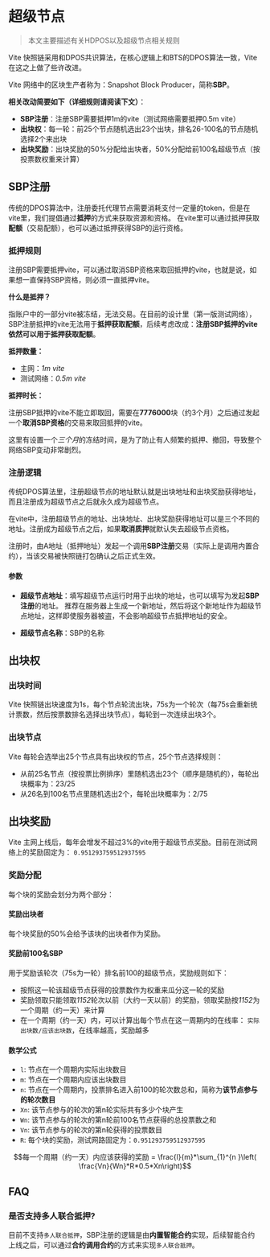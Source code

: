 # 超级节点

> 本文主要描述有关HDPOS以及超级节点相关规则

Vite 快照链采用和DPOS共识算法，在核心逻辑上和BTS的DPOS算法一致，Vite 在这之上做了些许改进。

Vite 网络中的区块生产者称为：Snapshot Block Producer，简称**SBP**。

**相关改动简要如下（详细规则请阅读下文）**：

* **SBP注册**：注册SBP需要抵押1m的vite（测试网络需要抵押0.5m vite）
* **出块权**：每一轮：前25个节点随机选出23个出块，排名26-100名的节点随机选择2个来出块
* **出块奖励**：出块奖励的50%分配给出块者，50%分配给前100名超级节点（按投票数权重来计算）

## SBP注册

传统的DPOS算法中，注册委托代理节点需要消耗支付一定量的token，但是在vite里，我们提倡通过**抵押**的方式来获取资源和资格。
在vite里可以通过抵押获取**配额**（交易配额），也可以通过抵押获得SBP的运行资格。

### 抵押规则

注册SBP需要抵押vite，可以通过取消SBP资格来取回抵押的vite，也就是说，如果想一直保持SBP资格，则必须一直抵押vite。

**什么是抵押？**

指账户中的一部分vite被冻结，无法交易。在目前的设计里（第一版测试网络），SBP注册抵押的vite无法用于**抵押获取配额**，后续考虑改成：**注册SBP抵押的vite依然可以用于抵押获取配额**。

**抵押数量：**

* 主网：*1m vite*
* 测试网络：*0.5m vite*

**抵押时长：**

注册SBP抵押的vite不能立即取回，需要在**7776000**块（约3个月）之后通过发起一个**取消SBP资格**的交易来取回抵押的vite。

这里有设置一个*三个月*的冻结时间，是为了防止有人频繁的抵押、撤回，导致整个网络SBP变动非常剧烈。

### 注册逻辑

传统DPOS算法里，注册超级节点的地址默认就是出块地址和出块奖励获得地址，而且注册成为超级节点之后就永久成为超级节点。

在vite中，注册超级节点的地址、出块地址、出块奖励获得地址可以是三个不同的地址。注册成为超级节点之后，如果**取消质押**就默认失去超级节点资格。

注册时，由A地址（抵押地址）发起一个调用**SBP注册**交易（实际上是调用内置合约），当该交易被快照链打包确认之后正式生效。

#### 参数

* **超级节点地址**：填写超级节点运行时用于出块的地址，也可以填写为发起**SBP注册**的地址。
推荐在服务器上生成一个新地址，然后将这个新地址作为超级节点地址，这样即使服务器被盗，不会影响超级节点抵押地址的安全。

* **超级节点名称**：SBP的名称

## 出块权

### 出块时间

Vite 快照链出块速度为1s，每个节点轮流出块，75s为一个轮次（每75s会重新统计票数，然后按票数排名选择出块节点），每轮到一次连续出块3个。

### 出块节点

Vite 每轮会选举出25个节点具有出块权的节点，25个节点选择规则：

* 从前25名节点（按投票比例排序）里随机选出23个（顺序是随机的），每轮出块概率为：23/25
* 从26名到100名节点里随机选出2个，每轮出块概率为：2/75

## 出块奖励

Vite 主网上线后，每年会增发不超过3%的vite用于超级节点奖励。目前在测试网络上的奖励固定为： `0.951293759512937595`

### 奖励分配

每个块的奖励会划分为两个部分：

#### 奖励出块者

每个块奖励的50%会给予该块的出块者作为奖励。

#### 奖励前100名SBP

用于奖励该轮次（75s为一轮）排名前100的超级节点，奖励规则如下：

* 按照这一轮该超级节点获得的投票数作为权重来瓜分这一轮的奖励
* 奖励领取只能领取*1152*轮次以前（大约一天以前）的奖励，领取奖励按*1152*为一个周期（约一天）来计算
* 在一个周期（约一天）内，可以计算出每个节点在这一周期内的在线率： `实际出块数/应该出块数`，在线率越高，奖励越多

#### 数学公式

* `l`: 节点在一个周期内实际出块数目
* `m`: 节点在一个周期内应该出块数目
* `n`: 节点在一个周期内，投票排名进入前100的轮次数总和，简称为**该节点参与的轮次数目**
* `Xn`: 该节点参与的轮次的第n轮实际共有多少个块产生
* `Wn`: 该节点参与的轮次的第n轮前100名节点获得的总投票数之和
* `Vn`: 该节点参与的轮次的第n轮获得的投票数目
* `R`: 每个块的奖励，测试网路固定为：`0.951293759512937595`

$$每一个周期（约一天）内应该获得的奖励 = \frac{l}{m}*\sum_{1}^{n }\left( \frac{Vn}{Wn}*R*0.5*Xn\right)$$




## FAQ

### 是否支持多人联合抵押?

目前不支持`多人联合抵押`，SBP注册的逻辑是由**内置智能合约**实现，后续智能合约上线之后，可以通过**合约调用合约**的方式来实现`多人联合抵押`。























